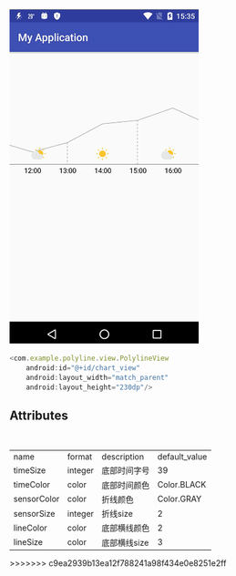 
![image](https://github.com/1325679717/PolylineView/blob/master/gif/polyline.gif)


```javascript
<com.example.polyline.view.PolylineView
    android:id="@+id/chart_view"
    android:layout_width="match_parent"
    android:layout_height="230dp"/>

```
## Attributes
<table>
    <tr>
        <td> name</td>
        <td> format</td>
        <td>description</td>
        <td>default_value</td>
    </tr>
    <tr>
        <td>timeSize</td>
        <td>integer</td>
        <td>底部时间字号</td>
        <td>39</td>
    </tr>
    <tr>
        <td>timeColor</td>
        <td>color</td>
        <td>底部时间颜色</td>
        <td>Color.BLACK</td>
    </tr>    
    <tr>
        <td>sensorColor</td>
        <td>color</td>
        <td>折线颜色</td>
        <td>Color.GRAY</td>
    </tr>
    <tr>
        <td>sensorSize</td>
        <td>integer</td>
        <td>折线size</td>
        <td>2</td>
    </tr>
    <tr>
        <td>lineColor</td>
        <td>color</td>
        <td>底部横线颜色</td>
        <td>2</td>
    </tr>
    <tr>
        <td>lineSize</td>
        <td>color</td>
        <td>底部横线size</td>
        <td>3</td>
    </tr>
</table>
>>>>>>> c9ea2939b13ea12f788241a98f434e0e8251e2ff
